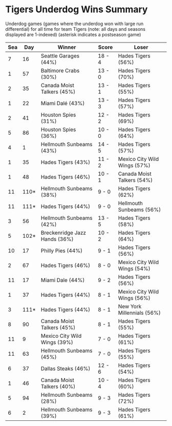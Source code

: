 # Tigers Underdog Wins Summary



Underdog games (games where the underdog won with large run differential) for all time for team Tigers (note: all days and seasons displayed are 1-indexed) (asterisk indicates a postseason game)


| Sea | Day | Winner | Score | Loser | 
| ------ |------ |------ |------ |------ |
| 7 | 16 | Seattle Garages (44%) | 18 - 4 | Hades Tigers (56%) | 
| 1 | 57 | Baltimore Crabs (30%) | 13 - 0 | Hades Tigers (70%) | 
| 2 | 35 | Canada Moist Talkers (45%) | 13 - 1 | Hades Tigers (55%) | 
| 1 | 22 | Miami Dalé (43%) | 13 - 3 | Hades Tigers (57%) | 
| 2 | 41 | Houston Spies (31%) | 12 - 2 | Hades Tigers (69%) | 
| 5 | 86 | Houston Spies (36%) | 10 - 0 | Hades Tigers (64%) | 
| 4 | 1 | Hellmouth Sunbeams (43%) | 14 - 5 | Hades Tigers (57%) | 
| 1 | 35 | Hades Tigers (43%) | 11 - 2 | Mexico City Wild Wings (57%) | 
| 1 | 48 | Hades Tigers (46%) | 10 - 1 | Canada Moist Talkers (54%) | 
| 11 | 110* | Hellmouth Sunbeams (38%) | 9 - 0 | Hades Tigers (62%) | 
| 11 | 111* | Hades Tigers (44%) | 9 - 0 | Hellmouth Sunbeams (56%) | 
| 3 | 56 | Hellmouth Sunbeams (42%) | 13 - 5 | Hades Tigers (58%) | 
| 5 | 102* | Breckenridge Jazz Hands (36%) | 10 - 2 | Hades Tigers (64%) | 
| 10 | 17 | Philly Pies (44%) | 9 - 1 | Hades Tigers (56%) | 
| 2 | 67 | Hades Tigers (46%) | 8 - 0 | Mexico City Wild Wings (54%) | 
| 11 | 17 | Miami Dale (44%) | 9 - 2 | Hades Tigers (56%) | 
| 1 | 37 | Hades Tigers (44%) | 8 - 1 | Mexico City Wild Wings (56%) | 
| 3 | 111* | Hades Tigers (44%) | 8 - 1 | New York Millennials (56%) | 
| 8 | 90 | Canada Moist Talkers (45%) | 8 - 1 | Hades Tigers (55%) | 
| 11 | 9 | Mexico City Wild Wings (39%) | 7 - 0 | Hades Tigers (61%) | 
| 11 | 63 | Hellmouth Sunbeams (45%) | 7 - 0 | Hades Tigers (55%) | 
| 6 | 37 | Dallas Steaks (46%) | 12 - 6 | Hades Tigers (54%) | 
| 1 | 46 | Canada Moist Talkers (40%) | 10 - 4 | Hades Tigers (60%) | 
| 5 | 94 | Hellmouth Sunbeams (28%) | 9 - 3 | Hades Tigers (72%) | 
| 6 | 2 | Hellmouth Sunbeams (39%) | 9 - 3 | Hades Tigers (61%) | 


